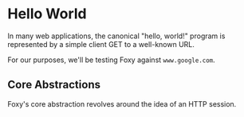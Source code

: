 # Hello World

In many web applications, the canonical "hello, world!" program is represented
by a simple client GET to a well-known URL.

For our purposes, we'll be testing Foxy against `www.google.com`.

## Core Abstractions

Foxy's core abstraction revolves around the idea of an HTTP session.
